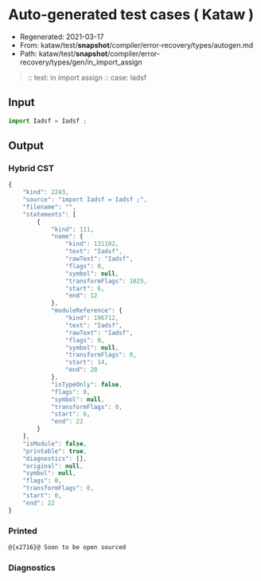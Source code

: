 # Auto-generated test cases ( Kataw )
- Regenerated: 2021-03-17
- From: kataw/test/__snapshot__/compiler/error-recovery/types/autogen.md
- Path: kataw/test/__snapshot__/compiler/error-recovery/types/gen/in_import_assign
> :: test: in import assign
> :: case: Iadsf
## Input

`````js
import Iadsf = Iadsf ;
`````

## Output

### Hybrid CST

```javascript
{
    "kind": 2243,
    "source": "import Iadsf = Iadsf ;",
    "filename": "",
    "statements": [
        {
            "kind": 111,
            "name": {
                "kind": 131102,
                "text": "Iadsf",
                "rawText": "Iadsf",
                "flags": 0,
                "symbol": null,
                "transformFlags": 1025,
                "start": 6,
                "end": 12
            },
            "moduleReference": {
                "kind": 196712,
                "text": "Iadsf",
                "rawText": "Iadsf",
                "flags": 0,
                "symbol": null,
                "transformFlags": 0,
                "start": 14,
                "end": 20
            },
            "isTypeOnly": false,
            "flags": 0,
            "symbol": null,
            "transformFlags": 0,
            "start": 6,
            "end": 22
        }
    ],
    "isModule": false,
    "printable": true,
    "diagnostics": [],
    "original": null,
    "symbol": null,
    "flags": 0,
    "transformFlags": 0,
    "start": 0,
    "end": 22
}
```

### Printed

```javascript
@{x2716}@ Soon to be open sourced
```

### Diagnostics

```javascript

```

